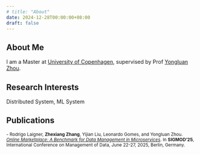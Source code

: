 ```yaml
---
# title: "About"
date: 2024-12-28T00:00:00+08:00
draft: false
---
```


## About Me

<!-- I am a Master at University of Copenhagen, supervised by [Prof Yongluan Zhou](https://ylzhou.github.io/). -->
I am a Master at <a href="https://www.ku.dk/en" class="custom-link">University of Copenhagen</a>, supervised by Prof <a href="https://ylzhou.github.io/" class="custom-link">Yongluan Zhou</a>.


## Research Interests
Distributed System, ML System

## Publications
<small>
- Rodrigo Laigner, <strong>Zhexiang Zhang</strong>, Yijian Liu, Leonardo Gomes, and Yongluan Zhou. <em><a href="https://arxiv.org/abs/2403.12605" class="custom-link">Online Marketplace: A Benchmark for Data Management in Microservices</a></em>. In <strong>SIGMOD’25</strong>, International Conference on Management of Data, June 22-27, 2025, Berlin, Germany.

</small>





